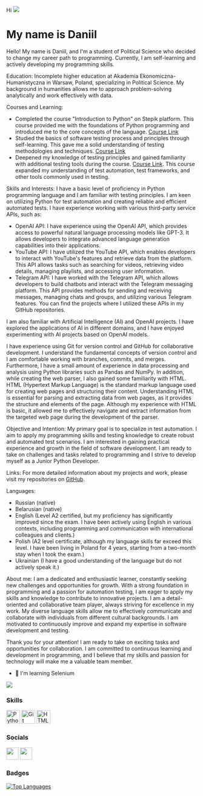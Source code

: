 Hi ![](https://user-images.githubusercontent.com/18350557/176309783-0785949b-9127-417c-8b55-ab5a4333674e.gif)

My name is Daniil
==============================================================================================================================

Hello! My name is Daniil, and I'm a student of Political Science who decided to change my career path to programming. Currently, I am self-learning and actively developing my programming skills.

Education: 
Incomplete higher education at Akademia Ekonomiczna-Humanistyczna in Warsaw, Poland, specializing in Political Science. My background in humanities allows me to approach problem-solving analytically and work effectively with data.

Courses and Learning: 
- Completed the course "Introduction to Python" on Stepik platform. This course provided me with the foundations of Python programming and introduced me to the core concepts of the language. [Course Link](https://stepik.org/course/58852/syllabus) 
- Studied the basics of software testing process and principles through self-learning. This gave me a solid understanding of testing methodologies and techniques. [Course Link](https://stepik.org/course/118842/syllabus) 
- Deepened my knowledge of testing principles and gained familiarity with additional testing tools during the course. [Course Link](https://drive.google.com/file/d/1lJdZUyk47gjta2JkSGPDtXsbZpnG4C0q/edit). This course expanded my understanding of test automation, test frameworks, and other tools commonly used in testing.

Skills and Interests: 
I have a basic level of proficiency in Python programming language and I am familiar with testing principles. I am keen on utilizing Python for test automation and creating reliable and efficient automated tests. I have experience working with various third-party service APIs, such as:
- OpenAI API: I have experience using the OpenAI API, which provides access to powerful natural language processing models like GPT-3. It allows developers to integrate advanced language generation capabilities into their applications.
- YouTube API: I have utilized the YouTube API, which enables developers to interact with YouTube's features and retrieve data from the platform. This API allows tasks such as searching for videos, retrieving video details, managing playlists, and accessing user information.
- Telegram API: I have worked with the Telegram API, which allows developers to build chatbots and interact with the Telegram messaging platform. This API provides methods for sending and receiving messages, managing chats and groups, and utilizing various Telegram features. You can find the projects where I utilized these APIs in my GitHub repositories.

I am also familiar with Artificial Intelligence (AI) and OpenAI projects. I have explored the applications of AI in different domains, and I have enjoyed experimenting with AI projects based on OpenAI models.

I have experience using Git for version control and GitHub for collaborative development. I understand the fundamental concepts of version control and I am comfortable working with branches, commits, and merges. Furthermore, I have a small amount of experience in data processing and analysis using Python libraries such as Pandas and NumPy. In addition, while creating the web parser, I also gained some familiarity with HTML. HTML (Hypertext Markup Language) is the standard markup language used for creating web pages and structuring their content. Understanding HTML is essential for parsing and extracting data from web pages, as it provides the structure and elements of the page. Although my experience with HTML is basic, it allowed me to effectively navigate and extract information from the targeted web page during the development of the parser.

Objective and Intention: 
My primary goal is to specialize in test automation. I aim to apply my programming skills and testing knowledge to create robust and automated test scenarios. I am interested in gaining practical experience and growth in the field of software development. I am ready to take on challenges and tasks related to programming and I strive to develop myself as a Junior Python Developer.

Links: 
For more detailed information about my projects and work, please visit my repositories on [GitHub](https://github.com/Diesel78q?tab=repositories).

Languages: 
- Russian (native)
- Belarusian (native)
- English (Level A2 certified, but my proficiency has significantly improved since the exam. I have been actively using English in various contexts, including programming and communication with international colleagues and clients.)
- Polish (A2 level certificate, although my language skills far exceed this level. I have been living in Poland for 4 years, starting from a two-month stay when I took the exam.)
- Ukrainian (I have a good understanding of the language but do not actively speak it.)

About me: 
I am a dedicated and enthusiastic learner, constantly seeking new challenges and opportunities for growth. With a strong foundation in programming and a passion for automation testing, I am eager to apply my skills and knowledge to contribute to innovative projects. I am a detail-oriented and collaborative team player, always striving for excellence in my work. My diverse language skills allow me to effectively communicate and collaborate with individuals from different cultural backgrounds. I am motivated to continuously improve and expand my expertise in software development and testing.

Thank you for your attention! I am ready to take on exciting tasks and opportunities for collaboration. I am committed to continuous learning and development in programming, and I believe that my skills and passion for technology will make me a valuable team member.

* 🧠 I'm learning Selenium

<a href="https://www.github.com/Diesel78q" target="_blank" rel="noreferrer"><img
src="https://img.shields.io/github/followers/Diesel78q?logo=github&style=for-the-badge&color=0891b2&labelColor=1c1917" /></a>

### Skills

<p align="left">
  <a href="https://www.python.org/" target="_blank" rel="noreferrer"><img src="https://raw.githubusercontent.com/danielcranney/readme-generator/main/public/icons/skills/python-colored.svg" width="36" height="36" alt="Python" /></a>
  <a href="https://git-scm.com/" target="_blank" rel="noreferrer"><img src="https://raw.githubusercontent.com/danielcranney/readme-generator/main/public/icons/skills/git-colored.svg" width="36" height="36" alt="Git" /></a>
  <a href="https://developer.mozilla.org/en-US/docs/Glossary/HTML5" target="_blank" rel="noreferrer"><img src="https://raw.githubusercontent.com/danielcranney/readme-generator/main/public/icons/skills/html5-colored.svg" width="36" height="36" alt="HTML5" /></a>
</p>

### Socials

<p align="left">
  <a href="https://discord.com/users/diesel78q#2517" target="_blank" rel="noreferrer"><img src="https://raw.githubusercontent.com/danielcranney/readme-generator/main/public/icons/socials/discord.svg" width="32" height="32" /></a>
  <a href="https://www.github.com/Diesel78q" target="_blank" rel="noreferrer"><img src="https://raw.githubusercontent.com/danielcranney/readme-generator/main/public/icons/socials/github.svg" width="32" height="32" /></a>
</p>

### Badges

<a href="https://github.com/Diesel78q" align="left">
  <img src="https://github-readme-stats.vercel.app/api/top-langs/?username=Diesel78q&langs_count=10&title_color=a855f7&text_color=ffffff&icon_color=0891b2&bg_color=1c1917&hide_border=true&locale=en&custom_title=Top%20%Languages" alt="Top Languages" />
</a>
